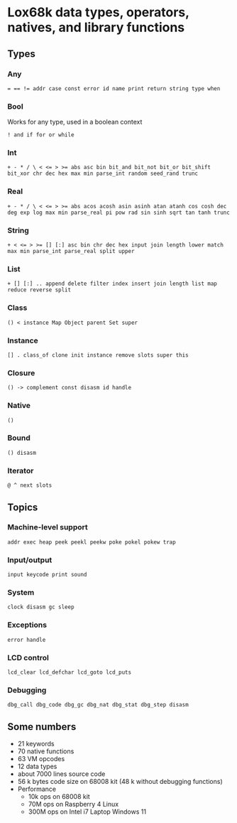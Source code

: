 # Lox68k data types, operators, natives, and library functions

## Types

### Any
`= == != addr case const error id name print return string type when`


### Bool
Works for any type, used in a boolean context
 
`! and if for or while`


### Int
`+ - * / \ < <= > >= abs asc bin bit_and bit_not bit_or bit_shift bit_xor chr dec hex max min
parse_int random seed_rand trunc`


### Real
`+ - * / \ < <= > >= abs acos acosh asin asinh atan atanh cos cosh dec deg exp log max min
parse_real pi pow rad sin sinh sqrt tan tanh trunc`


### String
`+ < <= > >= [] [:] asc bin chr dec hex input join length lower match max min parse_int
parse_real split upper`


### List
`+ [] [:] .. append delete filter index insert join length list map reduce reverse split`


### Class
`() < instance Map Object parent Set super`


### Instance
`[] . class_of clone init instance remove slots super this`


### Closure
`() -> complement const disasm id handle`


### Native
`()`


### Bound
`() disasm`


### Iterator
`@ ^ next slots`


## Topics

### Machine-level support
`addr exec heap peek peekl peekw poke pokel pokew trap`

### Input/output
`input keycode print sound`

### System
`clock disasm gc sleep`

### Exceptions
`error handle`

### LCD control
`lcd_clear lcd_defchar lcd_goto lcd_puts`

### Debugging
`dbg_call dbg_code dbg_gc dbg_nat dbg_stat dbg_step disasm`

## Some numbers
* 21 keywords
* 70 native functions
* 63 VM opcodes
* 12 data types
* about 7000 lines source code
* 56 k bytes code size on 68008 kit (48 k without debugging functions)
* Performance
  * 10k ops on 68008 kit
  * 70M ops on Raspberry 4 Linux
  * 300M ops on Intel i7 Laptop Windows 11

